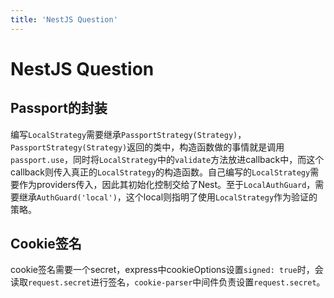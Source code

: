 ```yaml
---
title: 'NestJS Question'
---
```


# NestJS Question

## Passport的封装

编写`LocalStrategy`需要继承`PassportStrategy(Strategy)`，`PassportStrategy(Strategy)`返回的类中，构造函数做的事情就是调用`passport.use`，同时将`LocalStrategy`中的`validate`方法放进callback中，而这个callback则传入真正的`LocalStrategy`的构造函数。自己编写的`LocalStrategy`需要作为providers传入，因此其初始化控制交给了Nest。至于`LocalAuthGuard`，需要继承`AuthGuard('local')`，这个local则指明了使用`LocalStrategy`作为验证的策略。



## Cookie签名

cookie签名需要一个secret，express中cookieOptions设置`signed: true`时，会读取`request.secret`进行签名，`cookie-parser`中间件负责设置`request.secret`。

